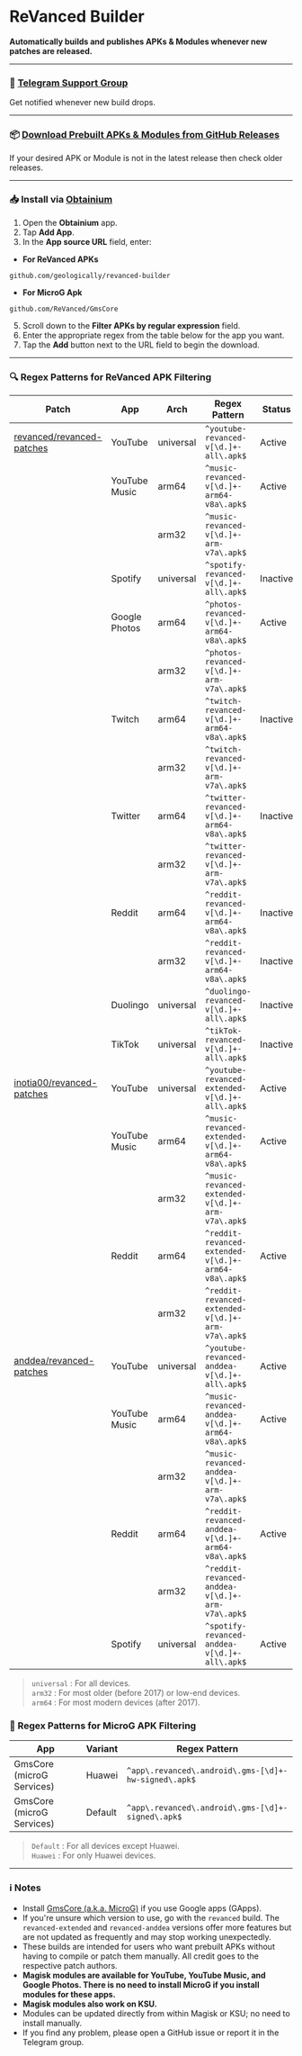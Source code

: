 # ReVanced Builder
**Automatically builds and publishes APKs & Modules whenever new patches are released.**

---

### 💬 [Telegram Support Group](https://t.me/rvbygeo)
Get notified whenever new build drops.

---

### 📦 [Download Prebuilt APKs & Modules from GitHub Releases](https://github.com/geologically/revanced-apks/releases)
If your desired APK or Module is not in the latest release then check older releases.

---

### 📥 Install via [Obtainium](https://github.com/ImranR98/Obtainium)
1. Open the **Obtainium** app.
2. Tap **Add App**.
3. In the **App source URL** field, enter: <br>
- **For ReVanced APKs**
```
github.com/geologically/revanced-builder
```
- **For MicroG Apk**
```
github.com/ReVanced/GmsCore
```
5. Scroll down to the **Filter APKs by regular expression** field.
6. Enter the appropriate regex from the table below for the app you want.
7. Tap the **Add** button next to the URL field to begin the download.

---

### 🔍 Regex Patterns for ReVanced APK Filtering
| Patch                                                                      | App            | Arch       | Regex Pattern                                                | Status   |
|----------------------------------------------------------------------------|----------------|------------|--------------------------------------------------------------|----------|
| [revanced/revanced-patches](https://github.com/revanced/revanced-patches)  | YouTube        | universal  | `^youtube-revanced-v[\d.]+-all\.apk$`                        | Active   |
|                                                                            | YouTube Music  | arm64      | `^music-revanced-v[\d.]+-arm64-v8a\.apk$`                    | Active   |
|                                                                            |                | arm32      | `^music-revanced-v[\d.]+-arm-v7a\.apk$`                      |          |
|                                                                            | Spotify        | universal  | `^spotify-revanced-v[\d.]+-all\.apk$`                        | Inactive |
|                                                                            | Google Photos  | arm64      | `^photos-revanced-v[\d.]+-arm64-v8a\.apk$`                   | Active   |
|                                                                            |                | arm32      | `^photos-revanced-v[\d.]+-arm-v7a\.apk$`                     |          |
|                                                                            | Twitch         | arm64      | `^twitch-revanced-v[\d.]+-arm64-v8a\.apk$`                   | Inactive |
|                                                                            |                | arm32      | `^twitch-revanced-v[\d.]+-arm-v7a\.apk$`                     |          |
|                                                                            | Twitter        | arm64      | `^twitter-revanced-v[\d.]+-arm64-v8a\.apk$`                  | Inactive |
|                                                                            |                | arm32      | `^twitter-revanced-v[\d.]+-arm-v7a\.apk$`                    |          |
|                                                                            | Reddit         | arm64      | `^reddit-revanced-v[\d.]+-arm64-v8a\.apk$`                   | Inactive |
|                                                                            |                | arm32      | `^reddit-revanced-v[\d.]+-arm64-v8a\.apk$`                   | Inactive |
|                                                                            | Duolingo       | universal  | `^duolingo-revanced-v[\d.]+-all\.apk$`                       | Inactive |
|                                                                            | TikTok         | universal  | `^tikTok-revanced-v[\d.]+-all\.apk$`                         | Inactive |
| [inotia00/revanced-patches](https://github.com/inotia00/revanced-patches)  | YouTube        | universal  | `^youtube-revanced-extended-v[\d.]+-all\.apk$`               | Active   |
|                                                                            | YouTube Music  | arm64      | `^music-revanced-extended-v[\d.]+-arm64-v8a\.apk$`           | Active   |
|                                                                            |                | arm32      | `^music-revanced-extended-v[\d.]+-arm-v7a\.apk$`             |          |
|                                                                            | Reddit         | arm64      | `^reddit-revanced-extended-v[\d.]+-arm64-v8a\.apk$`          | Active   |
|                                                                            |                | arm32      | `^reddit-revanced-extended-v[\d.]+-arm-v7a\.apk$`            |          |
| [anddea/revanced-patches](https://github.com/anddea/revanced-patches)      | YouTube        | universal  | `^youtube-revanced-anddea-v[\d.]+-all\.apk$`                 | Active   |
|                                                                            | YouTube Music  | arm64      | `^music-revanced-anddea-v[\d.]+-arm64-v8a\.apk$`             | Active   |
|                                                                            |                | arm32      | `^music-revanced-anddea-v[\d.]+-arm-v7a\.apk$`               |          |
|                                                                            | Reddit         | arm64      | `^reddit-revanced-anddea-v[\d.]+-arm64-v8a\.apk$`            | Active   |
|                                                                            |                | arm32      | `^reddit-revanced-anddea-v[\d.]+-arm-v7a\.apk$`              |          |
|                                                                            | Spotify        | universal  | `^spotify-revanced-anddea-v[\d.]+-all\.apk$`                 | Active   |

> `universal` : For all devices. <br>
> `arm32`     : For most older (before 2017) or low-end devices. <br>
> `arm64`     : For most modern devices (after 2017).

### 🔎 Regex Patterns for MicroG APK Filtering
| App                        | Variant    | Regex Pattern                                                           |
|----------------------------|------------|-------------------------------------------------------------------------|
| GmsCore (microG Services)  | Huawei     | `^app\.revanced\.android\.gms-[\d]+-hw-signed\.apk$`                    |
| GmsCore (microG Services)  | Default    | `^app\.revanced\.android\.gms-[\d]+-signed\.apk$`                       |

> `Default` : For all devices except Huawei. <br>
> `Huawei`  : For only Huawei devices.

---

### ℹ️ Notes
- Install [GmsCore (a.k.a. MicroG)](https://github.com/ReVanced/GmsCore/releases) if you use Google apps (GApps).
- If you're unsure which version to use, go with the `revanced` build. The `revanced-extended` and `revanced-anddea` versions offer more features but are not updated as frequently and may stop working unexpectedly.
- These builds are intended for users who want prebuilt APKs without having to compile or patch them manually. All credit goes to the respective patch authors.
- **Magisk modules are available for YouTube, YouTube Music, and Google Photos. There is no need to install MicroG if you install modules for these apps.**
- **Magisk modules also work on KSU.**
- Modules can be updated directly from within Magisk or KSU; no need to install manually. 
- If you find any problem, please open a GitHub issue or report it in the Telegram group.



